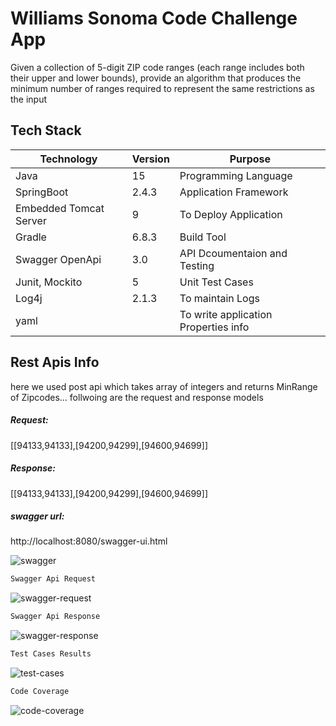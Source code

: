 # Williams Sonoma Code Challenge App
Given a collection of 5-digit ZIP code ranges (each range includes both their upper and lower bounds), provide an algorithm that produces the minimum number of ranges required to represent the same restrictions as the input

## Tech Stack
| Technology | Version | Purpose |
| ------ | ------ | ------ |
| Java | 15 | Programming Language |
| SpringBoot | 2.4.3 | Application Framework |
| Embedded Tomcat Server | 9 | To Deploy Application |
| Gradle |  6.8.3 | Build Tool |
| Swagger OpenApi | 3.0 | API Dcoumentaion and Testing |
| Junit, Mockito | 5 | Unit Test Cases |
| Log4j | 2.1.3 | To maintain Logs |
| yaml |  | To write application Properties info |


## Rest Apis Info
here we used  post api which takes array of integers and returns MinRange of Zipcodes...
follwoing are the request and response models
##### Request:
[[94133,94133],[94200,94299],[94600,94699]]
##### Response:
[[94133,94133],[94200,94299],[94600,94699]]

##### swagger url:
http://localhost:8080/swagger-ui.html

![swagger](https://user-images.githubusercontent.com/80912820/111666681-f142a480-87e1-11eb-8b19-f31a359241db.JPG)



```sh
Swagger Api Request
```
![swagger-request](https://user-images.githubusercontent.com/80912820/111667591-de7c9f80-87e2-11eb-9c95-14e73375cc64.JPG)

```sh
Swagger Api Response
```
![swagger-response](https://user-images.githubusercontent.com/80912820/111667360-a07f7b80-87e2-11eb-84f1-0131678d19d9.JPG)


```sh
Test Cases Results
```
![test-cases](https://user-images.githubusercontent.com/80912820/111666972-3c5cb780-87e2-11eb-8ab0-40c4f1473150.JPG)


```sh
Code Coverage
```
![code-coverage](https://user-images.githubusercontent.com/80912820/111667216-7d54cc00-87e2-11eb-8085-37042c8bc25e.JPG)

